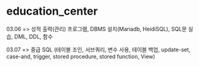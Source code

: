 # education_center

03.06 => 성적 출력(관리) 프로그램, DBMS 설치(Mariadb, HeidiSQL), SQL문 실습, DML, DDL, 함수

03.07 => 중급 SQL (테이블 조인, 서브쿼리, 변수 사용, 테이블 백업, update-set, case-and, trigger, stored procedure, stored function, View)
